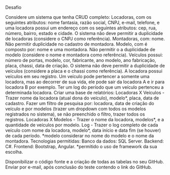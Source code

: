 Desafio

Considere um sistema que tenha CRUD completo:
Locadoras, com os seguintes atributos: nome fantasia, razão social, CNPJ, e-mail, telefone, e uma locadora possui um endereço com os seguintes atributos: cep, rua, número, bairro, estado e cidade. O sistema não deve permitir a duplicidade de locadoras (considere o CNPJ como referência).
Montadoras, com: nome. Não permitir duplicidade no cadastro de montadora.
Modelo, com é composto por: nome e uma montadora. Não permitir o a duplicidade de modelo (considere o nome e montadora como referência).
Veículos possui: número de portas, modelo, cor, fabricante, ano modelo, ano fabricação, placa, chassi, data de criação. O sistema não deve permitir a duplicidade de veículos (considere a placa e o chassi como referência).
A locadora possui veículos em seu registro.
Um veículo pode pertencer a somente uma locadora, mas ao decorrer de sua vida, ele pode sair da locadora A e ir para locadora B por exemplo. 
Ter um log do período que um veículo pertenceu a determinada locadora.
Criar uma base de relatórios:
Locadoras X Veículos - Trazer nome da locadora (atual dona do veículo), modelo*, placa, data de cadastro. Fazer um filtro de pesquisa por: locadora, data de criação do veículo e por modelos (trazer um dropdown com todos os modelos registrados no sistema), se não preenchido o filtro, trazer todos os registros.
Locadoras X Modelos - Trazer o nome da locadora, modelos*, e a quantidade de veículos por modelo.
Log - Trazer o log completo de cada veículo com nome da locadora, modelo*, data início e data fim (se houver) de cada período.
*modelo considerar no nome do modelo e o nome da montadora.
Tecnologias permitidas:
Banco da dados: SQL Server.
Backend: C#. 
Frontend: Bootstrap, Angular.
*permitido o uso de framework da sua escolha.

Disponibilizar o código fonte e a criação de todas as tabelas no seu GitHub.
Enviar por e-mail, após conclusão do teste contendo o link do GitHub.

